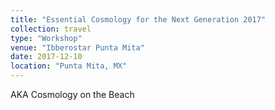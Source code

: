 ```yaml
---
title: "Essential Cosmology for the Next Generation 2017"
collection: travel
type: "Workshop"
venue: "Ibberostar Punta Mita"
date: 2017-12-10
location: "Punta Mita, MX"
---
```

AKA Cosmology on the Beach
